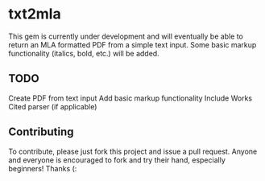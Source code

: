 txt2mla
=====

This gem is currently under development and will eventually be able to return an MLA formatted PDF from a simple text input. Some basic markup functionality (italics, bold, etc.) will be added.


TODO
----

Create PDF from text input
Add basic markup functionality
Include Works Cited parser (if applicable)


Contributing
-----

To contribute, please just fork this project and issue a pull request. Anyone and everyone is encouraged to fork and try their hand, especially beginners! Thanks (:
